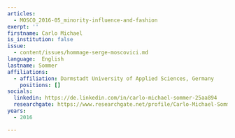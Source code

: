 ```yaml
---
articles:
  - MOSCO_2016-05_minority-influence-and-fashion
exerpt: ''
firstname: Carlo Michael
is_institution: false
issue:
  - content/issues/hommage-serge-moscovici.md
language:  English
lastname: Sommer
affiliations:
  - affiliation: Darmstadt University of Applied Sciences, Germany
    positions: []
socials:
  linkedin: https://de.linkedin.com/in/carlo-michael-sommer-25aa894
  researchgate: https://www.researchgate.net/profile/Carlo-Michael-Sommer
years:
  - 2016

---
```


